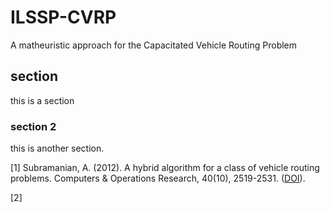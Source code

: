 # ILSSP-CVRP
A matheuristic approach for the Capacitated Vehicle Routing Problem

## section
this is a section

### section 2
this is another section.


[1] Subramanian, A. (2012).
A hybrid algorithm for a class of vehicle routing problems. Computers & Operations Research, 40(10), 2519-2531. ([DOI](https://doi.org/10.1016/j.cor.2013.01.013)).

[2] 
